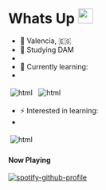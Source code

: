 # Whats Up <img src="https://raw.githubusercontent.com/iampavangandhi/iampavangandhi/master/gifs/Hi.gif" width="30px">
-  📍 Valencia, 🇪🇸
- 📖 Studying DAM
-
- 🌱 Currently learning:
- 
<p align="left">
 <img src="https://www.vectorlogo.zone/logos/java/java-icon.svg" alt="html" style="vertical-align:top; margin:4px">
 <img src="https://www.vectorlogo.zone/logos/w3_html5/w3_html5-icon.svg" alt="html" style="vertical-align:top; margin:4px">

</p>

- ⚡ Interested in learning:
- 
<p align="left">
 
 <img src="https://www.vectorlogo.zone/logos/python/python-icon.svg" alt="html" style="vertical-align:top; margin:4px">
 
 </p>


#### Now Playing
[![spotify-github-profile](https://spotify-github-profile.vercel.app/api/view?uid=1zf2l3dwpihztd57ygc19w5b4&cover_image=true&theme=default&show_offline=false&background_color=121212&interchange=false&bar_color=ffffff&bar_color_cover=false)](https://github.com/kittinan/spotify-github-profile)
